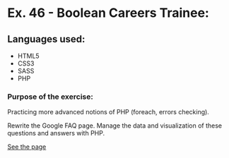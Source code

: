 # Ex. 46 - Boolean Careers Trainee:

## Languages used:

- HTML5
- CSS3
- SASS
- PHP

### Purpose of the exercise:

Practicing more advanced notions of PHP (foreach, errors checking).

Rewrite the Google FAQ page. Manage the data and visualization of these questions and answers with PHP.

[See the page](https://php-google-faq.herokuapp.com/)
